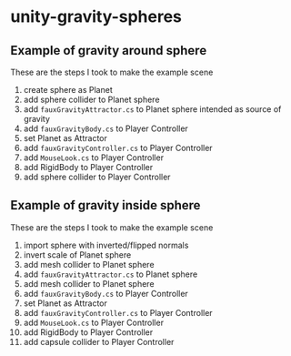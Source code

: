 # unity-gravity-spheres


## Example of gravity around sphere
	
These are the steps I took to make the example scene

1. create sphere as Planet
2. add sphere collider to Planet sphere
2. add `fauxGravityAttractor.cs` to Planet sphere intended as source of gravity
2. add `fauxGravityBody.cs` to Player Controller
3. set Planet as Attractor 
4. add `fauxGravityController.cs` to Player Controller
5. add `MouseLook.cs` to Player Controller
6. add RigidBody to Player Controller
7. add sphere collider to Player Controller

## Example of gravity inside sphere

These are the steps I took to make the example scene

1. import sphere with inverted/flipped normals
2. invert scale of Planet sphere
3. add mesh collider to Planet sphere
2. add `fauxGravityAttractor.cs` to Planet sphere 
3. add mesh collider to Planet sphere
4. add `fauxGravityBody.cs` to Player Controller
4. set Planet as Attractor
5. add `fauxGravityController.cs` to Player Controller
8. add `MouseLook.cs` to Player Controller
6. add RigidBody to Player Controller
7. add capsule collider to Player Controller

